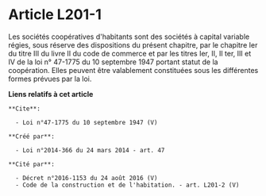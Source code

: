 # Article L201-1

Les sociétés coopératives d'habitants sont des sociétés à capital variable régies, sous réserve des dispositions du présent
chapitre, par le chapitre Ier du titre III du livre II du code de commerce et par les titres Ier, II, II ter, III et IV de la
loi n° 47-1775 du 10 septembre 1947 portant statut de la coopération. Elles peuvent être valablement constituées sous les
différentes formes prévues par la loi.

**Liens relatifs à cet article**

	**Cite**:

	  - Loi n°47-1775 du 10 septembre 1947 (V)

	**Créé par**:

	  - Loi n°2014-366 du 24 mars 2014 - art. 47

	**Cité par**:

	  - Décret n°2016-1153 du 24 août 2016 (V)
	  - Code de la construction et de l'habitation. - art. L201-2 (V)
